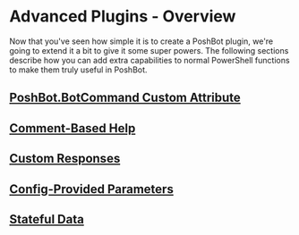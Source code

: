 # Advanced Plugins - Overview

Now that you've seen how simple it is to create a PoshBot plugin, we're going to extend it a bit to give it some super powers. The following sections describe how you can add extra capabilities to normal PowerShell functions to make them truly useful in PoshBot.

## [PoshBot.BotCommand Custom Attribute](.\poshbot.botcommand-attribute.md)

## [Comment-Based Help](.\comment-based-help.md)

## [Custom Responses](.\custom-responses.md)

## [Config-Provided Parameters](.\config-provided-parameters.md)

## [Stateful Data](.\stateful-data.md)
